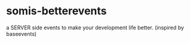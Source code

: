 # somis-betterevents
a SERVER side events to make your development life better. (inspired by baseevents)
